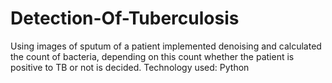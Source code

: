 # Detection-Of-Tuberculosis
Using images of sputum of a patient implemented denoising and calculated the count of bacteria, depending on this count whether the patient is positive to TB or not is decided. Technology used: Python       
